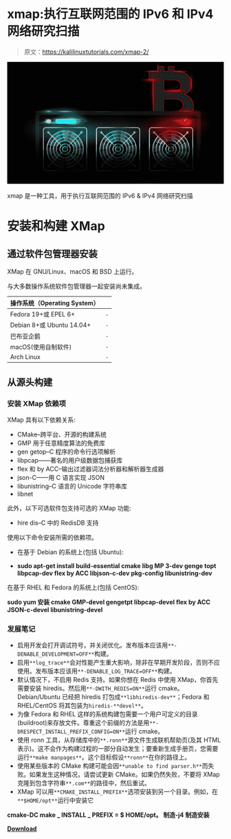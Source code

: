 # xmap:执行互联网范围的 IPv6 和 IPv4 网络研究扫描

> 原文：<https://kalilinuxtutorials.com/xmap-2/>

[![](img/12aa2aedaae709cf4c928bed172a9013.png)](https://blogger.googleusercontent.com/img/b/R29vZ2xl/AVvXsEgAe_VrXKSx1oSBxnOiibeEy59uOqpxmDYkWv-bKI5VlNMZuu1W4cL68ZAw_9cV-SmEpij_4MaRhDm801aj7E7FjGyZowx2ON_uY1LLNFmE3HgATZA2VCs_B5fRFz4O4ZcAnb_HvdV4XEr2sOoA8SFeMqq7pP8gtwzohd-WMb71zwXMsFwHYUxu8pFw/s676/ggalle990.png)

xmap 是一种工具，用于执行互联网范围的 IPv6 & IPv4 网络研究扫描

# 安装和构建 XMap

## 通过软件包管理器安装

XMap 在 GNU/Linux、macOS 和 BSD 上运行。

与大多数操作系统软件包管理器一起安装尚未集成。

| 操作系统（Operating System） |  |
| --- | --- |
| Fedora 19+或 EPEL 6+ | `-` |
| Debian 8+或 Ubuntu 14.04+ | `-` |
| 巴布亚企鹅 | `-` |
| macOS(使用自制软件) | `-` |
| Arch Linux | `-` |

## 从源头构建

### 安装 XMap 依赖项

XMap 具有以下依赖关系:

*   CMake–跨平台、开源的构建系统
*   GMP 用于任意精度算法的免费库
*   gen getop–C 程序的命令行选项解析
*   libpcap——著名的用户级数据包捕获库
*   flex 和 by ACC–输出过滤器词法分析器和解析器生成器
*   json-C——用 C 语言实现 JSON
*   libunistring–C 语言的 Unicode 字符串库
*   libnet

此外，以下可选软件包支持可选的 XMap 功能:

*   hire dis–C 中的 RedisDB 支持

使用以下命令安装所需的依赖项。

*   在基于 Debian 的系统上(包括 Ubuntu):

*   **sudo apt-get install build-essential cmake libg MP 3-dev genge topt libpcap-dev flex by ACC libjson-c-dev pkg-config libunistring-dev**

在基于 RHEL 和 Fedora 的系统上(包括 CentOS):

**sudo yum 安装 cmake GMP-devel gengetpt libpcap-devel flex by ACC JSON-c-devel libunistring-devel**

### 发展笔记

*   启用开发会打开调试符号，并关闭优化。发布版本应该用`**-DENABLE_DEVELOPMENT=OFF**`构建。
*   启用`**log_trace**`会对性能产生重大影响，除非在早期开发阶段，否则不应使用。发布版本应该用`**-DENABLE_LOG_TRACE=OFF**`构建。
*   默认情况下，不启用 Redis 支持。如果你想在 Redis 中使用 XMap，你首先需要安装 hiredis。然后用`**-DWITH_REDIS=ON**`运行 cmake。Debian/Ubuntu 已经把 hiredis 打包成`**libhiredis-dev**`；Fedora 和 RHEL/CentOS 将其包装为`hiredis-**devel**`。
*   为像 Fedora 和 RHEL 这样的系统构建包需要一个用户可定义的目录(buildroot)来存放文件。尊重这个前缀的方法是用`**-DRESPECT_INSTALL_PREFIX_CONFIG=ON**`运行 cmake。
*   使用 ronn 工具，从存储库中的`**.ronn**`源文件生成联机帮助页(及其 HTML 表示)。这不会作为构建过程的一部分自动发生；要重新生成手册页，您需要运行`**make manpages**`。这个目标假设`**ronn**`在你的路径上。
*   使用某些版本的 CMake 构建可能会因`**unable to find parser.h**`而失败。如果发生这种情况，请尝试更新 CMake。如果仍然失败，不要将 XMap 克隆到包含字符串`**.com**`的路径中，然后重试。
*   XMap 可以用`**CMAKE_INSTALL_PREFIX**`选项安装到另一个目录。例如，在`**$HOME/opt**`运行中安装它

**cmake-DC make _ INSTALL _ PREFIX = $ HOME/opt。
制造-j4
制造安装**

[**Download**](https://github.com/idealeer/xmap/blob/master/INSTALL.md)